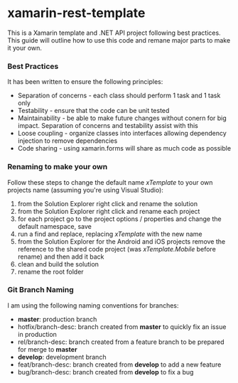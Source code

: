 # xamarin-rest-template
This is a Xamarin template and .NET API project following best practices. This guide will outline how to use this code and remane major parts to make it your own.

### Best Practices
It has been written to ensure the following principles:

* Separation of concerns - each class should perform 1 task and 1 task only
* Testability - ensure that the code can be unit tested
* Maintainability - be able to make future changes without conern for big impact. Separation of concerns and testability assist with this
* Loose coupling - organize classes into interfaces allowing dependency injection to remove dependencies
* Code sharing - using xamarin.forms will share as much code as possible

### Renaming to make your own
Follow these steps to change the default name *xTemplate* to your own projects name (assuming you're using Visual Studio):

1. from the Solution Explorer right click and rename the solution
1. from the Solution Explorer right click and rename each project
1. for each project go to the project options / properties and change the default namespace, save
1. run a find and replace, replacing *xTemplate* with the new name
1. from the Solution Explorer for the Android and iOS projects remove the reference to the shared code project (was *xTemplate.Mobile* before rename) and then add it back
1. clean and build the solution
1. rename the root folder

### Git Branch Naming
I am using the following naming conventions for branches:

* __master__: production branch
* hotfix/branch-desc: branch created from __master__ to quickly fix an issue in production
* rel/branch-desc: branch created from a feature branch to be prepared for merge to __master__
* __develop__: development branch
* feat/branch-desc: branch created from __develop__ to add a new feature
* bug/branch-desc: branch created from __develop__ to fix a bug